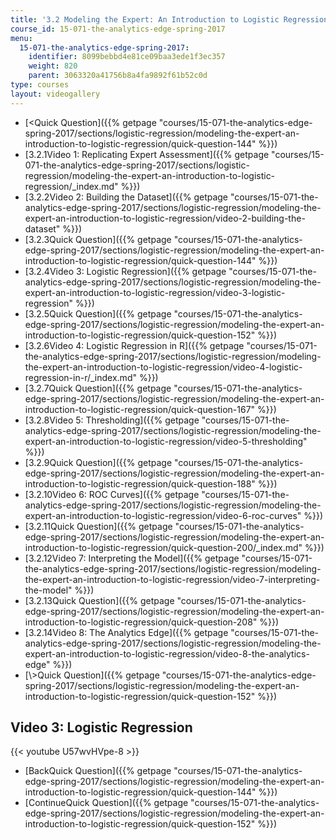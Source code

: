 ```yaml
---
title: '3.2 Modeling the Expert: An Introduction to Logistic Regression'
course_id: 15-071-the-analytics-edge-spring-2017
menu:
  15-071-the-analytics-edge-spring-2017:
    identifier: 8099bebbd4e81ce09baa3ede1f3ec357
    weight: 820
    parent: 3063320a41756b8a4fa9892f61b52c0d
type: courses
layout: videogallery
---
```

*   [<Quick Question]({{% getpage "courses/15-071-the-analytics-edge-spring-2017/sections/logistic-regression/modeling-the-expert-an-introduction-to-logistic-regression/quick-question-144" %}})
*   [3.2.1Video 1: Replicating Expert Assessment]({{% getpage "courses/15-071-the-analytics-edge-spring-2017/sections/logistic-regression/modeling-the-expert-an-introduction-to-logistic-regression/_index.md" %}})
*   [3.2.2Video 2: Building the Dataset]({{% getpage "courses/15-071-the-analytics-edge-spring-2017/sections/logistic-regression/modeling-the-expert-an-introduction-to-logistic-regression/video-2-building-the-dataset" %}})
*   [3.2.3Quick Question]({{% getpage "courses/15-071-the-analytics-edge-spring-2017/sections/logistic-regression/modeling-the-expert-an-introduction-to-logistic-regression/quick-question-144" %}})
*   [3.2.4Video 3: Logistic Regression]({{% getpage "courses/15-071-the-analytics-edge-spring-2017/sections/logistic-regression/modeling-the-expert-an-introduction-to-logistic-regression/video-3-logistic-regression" %}})
*   [3.2.5Quick Question]({{% getpage "courses/15-071-the-analytics-edge-spring-2017/sections/logistic-regression/modeling-the-expert-an-introduction-to-logistic-regression/quick-question-152" %}})
*   [3.2.6Video 4: Logistic Regression in R]({{% getpage "courses/15-071-the-analytics-edge-spring-2017/sections/logistic-regression/modeling-the-expert-an-introduction-to-logistic-regression/video-4-logistic-regression-in-r/_index.md" %}})
*   [3.2.7Quick Question]({{% getpage "courses/15-071-the-analytics-edge-spring-2017/sections/logistic-regression/modeling-the-expert-an-introduction-to-logistic-regression/quick-question-167" %}})
*   [3.2.8Video 5: Thresholding]({{% getpage "courses/15-071-the-analytics-edge-spring-2017/sections/logistic-regression/modeling-the-expert-an-introduction-to-logistic-regression/video-5-thresholding" %}})
*   [3.2.9Quick Question]({{% getpage "courses/15-071-the-analytics-edge-spring-2017/sections/logistic-regression/modeling-the-expert-an-introduction-to-logistic-regression/quick-question-188" %}})
*   [3.2.10Video 6: ROC Curves]({{% getpage "courses/15-071-the-analytics-edge-spring-2017/sections/logistic-regression/modeling-the-expert-an-introduction-to-logistic-regression/video-6-roc-curves" %}})
*   [3.2.11Quick Question]({{% getpage "courses/15-071-the-analytics-edge-spring-2017/sections/logistic-regression/modeling-the-expert-an-introduction-to-logistic-regression/quick-question-200/_index.md" %}})
*   [3.2.12Video 7: Interpreting the Model]({{% getpage "courses/15-071-the-analytics-edge-spring-2017/sections/logistic-regression/modeling-the-expert-an-introduction-to-logistic-regression/video-7-interpreting-the-model" %}})
*   [3.2.13Quick Question]({{% getpage "courses/15-071-the-analytics-edge-spring-2017/sections/logistic-regression/modeling-the-expert-an-introduction-to-logistic-regression/quick-question-208" %}})
*   [3.2.14Video 8: The Analytics Edge]({{% getpage "courses/15-071-the-analytics-edge-spring-2017/sections/logistic-regression/modeling-the-expert-an-introduction-to-logistic-regression/video-8-the-analytics-edge" %}})
*   [\\>Quick Question]({{% getpage "courses/15-071-the-analytics-edge-spring-2017/sections/logistic-regression/modeling-the-expert-an-introduction-to-logistic-regression/quick-question-152" %}})

Video 3: Logistic Regression
----------------------------

{{< youtube U57wvHVpe-8 >}}

*   [BackQuick Question]({{% getpage "courses/15-071-the-analytics-edge-spring-2017/sections/logistic-regression/modeling-the-expert-an-introduction-to-logistic-regression/quick-question-144" %}})
*   [ContinueQuick Question]({{% getpage "courses/15-071-the-analytics-edge-spring-2017/sections/logistic-regression/modeling-the-expert-an-introduction-to-logistic-regression/quick-question-152" %}})